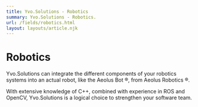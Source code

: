 ```yaml
---
title: Yvo.Solutions - Robotics
summary: Yvo.Solutions - Robotics.
url: /fields/robotics.html
layout: layouts/article.njk
---
```


# Robotics

Yvo.Solutions can integrate the different components of your robotics systems into an actual robot, like the Aeolus Bot &#174;, from Aeolus Robotics &#174;.

With extensive knowledge of C++, combined with experience in ROS and OpenCV, Yvo.Solutions is a logical choice to strengthen your software team.